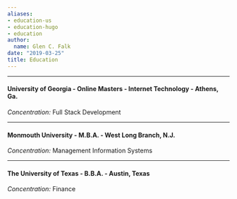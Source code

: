 ```yaml
---
aliases:
- education-us
- education-hugo
- education
author:
  name: Glen C. Falk
date: "2019-03-25"
title: Education
---
```


---

#### University of Georgia - Online Masters - Internet Technology - Athens, Ga.

*Concentration:*  Full Stack Development

---

#### Monmouth University - M.B.A. - West Long Branch, N.J.

*Concentration:*  Management Information Systems

---

#### The University of Texas - B.B.A. - Austin, Texas

*Concentration:*  Finance

